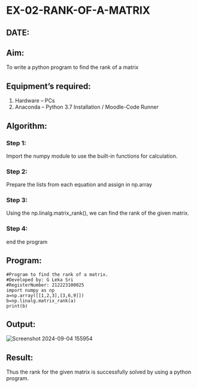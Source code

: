 # EX-02-RANK-OF-A-MATRIX
## DATE:
## Aim:
To write a python program to find the rank of a matrix
## Equipment’s required:
1. 	Hardware – PCs
2. 	Anaconda – Python 3.7 Installation / Moodle-Code Runner
## Algorithm:
### Step 1: 
Import the numpy module to use the built-in functions for calculation.
### Step 2: 
Prepare the lists from each equation and assign in np.array
### Step 3: 
Using the np.linalg.matrix_rank(), we can find the rank of the given matrix.
### Step 4: 
end the program
## Program:
```
#Program to find the rank of a matrix.
#Developed by: G Leka Sri
#RegisterNumber: 212223100025
import numpy as np
a=np.array([[1,2,3],[3,6,9]])
b=np.linalg.matrix_rank(a)
print(b)

```
## Output:
![Screenshot 2024-09-04 155954](https://github.com/user-attachments/assets/d0db4f68-8377-4e90-b785-f0e8d6e1a742)


## Result:
Thus the rank for the given matrix is successfully solved by  using a python program.


